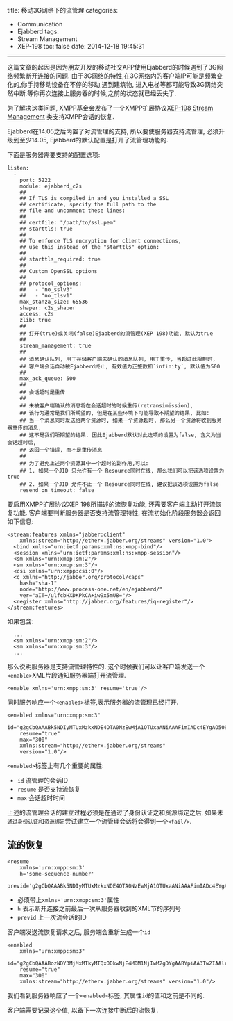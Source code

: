 title: 移动3G网络下的流管理
categories:
  - Communication
  - Ejabberd
tags:
  - Stream Management
  - XEP-198
toc: false
date: 2014-12-18 19:45:31
---

这篇文章的起因是因为朋友开发的移动社交APP使用Ejabberd的时候遇到了3G网络频繁断开连接的问题.
由于3G网络的特性,在3G网络内的客户端IP可能是频繁变化的,你手持移动设备在不停的移动,遇到建筑物,
进入电梯等都可能导致3G网络突然中断.等你再次连接上服务器的时候,之前的状态就已经丢失了.

为了解决这类问题, XMPP基金会发布了一个XMPP扩展协议[XEP-198 Stream Management](http://demo.netfoucs.com/yuedong56/article/details/38120101) 类支持XMPP会话的恢复.

Ejabberd在14.05之后内置了对流管理的支持, 所以要使服务器支持流管理, 必须升级到至少14.05, Ejabberd的默认配置是打开了流管理功能的.

下面是服务器需要支持的配置选项:

```
listen:
  -
    port: 5222
    module: ejabberd_c2s
    ##
    ## If TLS is compiled in and you installed a SSL
    ## certificate, specify the full path to the
    ## file and uncomment these lines:
    ##
    ## certfile: "/path/to/ssl.pem"
    ## starttls: true
    ##
    ## To enforce TLS encryption for client connections,
    ## use this instead of the "starttls" option:
    ##
    ## starttls_required: true
    ##
    ## Custom OpenSSL options
    ##
    ## protocol_options:
    ##   - "no_sslv3"
    ##   - "no_tlsv1"
    max_stanza_size: 65536
    shaper: c2s_shaper
    access: c2s
    zlib: true
    ##
    ## 打开(true)或关闭(false)Ejabberd的流管理(XEP 198)功能, 默认为true
    ##
    stream_management: true
    ##
    ## 消息确认队列, 用于存储客户端未确认的消息队列, 用于重传, 当超过此限制时,
    ## 客户端会话自动被Ejabberd终止, 有效值为正整数和`infinity`, 默认值为500
    ##
    max_ack_queue: 500
    ##
    ## 会话超时是重传
    ##
    ## 未被客户端确认的消息将在会话超时的时候重传(retransimission),
    ## 该行为通常是我们所期望的, 但是在某些环境下可能导致不期望的结果, 比如:
    ## 当一个消息同时发送给两个资源时, 如果一个资源超时, 那么另一个资源将收到服务器重传的消息,
    ## 这不是我们所期望的结果. 因此Ejabberd默认对此选项的设置为false, 含义为当会话超时后,
    ## 返回一个错误, 而不是重传消息
    ##
    ## 为了避免上述两个资源其中一个超时的副作用,可以:
    ## 1. 如果一个JID 只允许有一个 Resource同时在线, 那么我们可以把该选项设置为true
    ## 2. 如果一个JID 允许不止一个 Resource同时在线, 建议把该选项设置为false
    resend_on_timeout: false
```

要启用XMPP扩展协议XEP 198所描述的流恢复功能, 还需要客户端主动打开流恢复功能. 客户端要判断服务器是否支持流管理特性, 在流初始化阶段服务器会返回如下信息:


```
<stream:features xmlns="jabber:client"
    xmlns:stream="http://etherx.jabber.org/streams" version="1.0">
  <bind xmlns="urn:ietf:params:xml:ns:xmpp-bind"/>
  <session xmlns="urn:ietf:params:xml:ns:xmpp-session"/>
  <sm xmlns="urn:xmpp:sm:2"/>
  <sm xmlns="urn:xmpp:sm:3"/>
  <csi xmlns="urn:xmpp:csi:0"/>
  <c xmlns="http://jabber.org/protocol/caps"
    hash="sha-1"
    node="http://www.process-one.net/en/ejabberd/"
    ver="aIT+/ulfcbHXDKPkCA+iw9x5mU8="/>
  <register xmlns="http://jabber.org/features/iq-register"/>
</stream:features>
```

如果包含:

```
  ...
  <sm xmlns="urn:xmpp:sm:2"/>
  <sm xmlns="urn:xmpp:sm:3"/>
  ...
```

那么说明服务器是支持流管理特性的. 这个时候我们可以让客户端发送一个`<enable>`XML片段通知服务器端打开流管理.

```
<enable xmlns='urn:xmpp:sm:3' resume='true'/>
```

同时服务响应一个`<enabled>`标签,表示服务器的流管理已经打开.

```
<enabled xmlns="urn:xmpp:sm:3"
    id="g2gCbQAAABk5NDIyMTUxMzkxNDE4OTA0NzEwMjA1OTUxaANiAAAFimIADc4EYgAO508="
    resume="true"
    max="300"
    xmlns:stream="http://etherx.jabber.org/streams"
    version="1.0"/>
```

`<enabled>`标签上有几个重要的属性:

- `id` 流管理的会话ID
- `resume` 是否支持流恢复
- `max` 会话超时时间

上述的流管理会话的建立过程必须是在通过了身份认证之和资源绑定之后, 如果未`通过身份认证`和`资源绑定`尝试建立一个流管理会话将会得到一个`<fail/>`.



## 流的恢复

```
<resume
    xmlns='urn:xmpp:sm:3'
    h='some-sequence-number'
    previd='g2gCbQAAABk5NDIyMTUxMzkxNDE4OTA0NzEwMjA1OTUxaANiAAAFimIADc4EYgAO508='/>
```

- <resume>必须带上`xmlns='urn:xmpp:sm:3'`属性
- `h` 表示断开连接之前最后一次从服务器收到的XML节的序列号
- `previd` 上一次流会话的ID

客户端发送流恢复请求之后, 服务端会重新生成一个`id`

```
<enabled
    xmlns="urn:xmpp:sm:3"
    id="g2gCbQAAABozNDY3MjMxMTkyMTQxODkwNjE4MDM1NjIwM2gDYgAABYpiAA3Tw2IAAlr+"
    resume="true"
    max="300"
    xmlns:stream="http://etherx.jabber.org/streams" version="1.0"/>
```

我们看到服务器响应了一个`<enabled>`标签, 其属性`id`的值和之前是不同的.

客户端需要记录这个值, 以备下一次连接中断后的流恢复.


